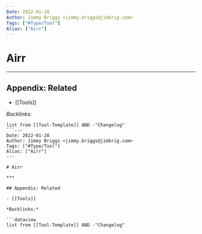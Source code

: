 ```yaml
---
Date: 2022-01-28
Author: Jimmy Briggs <jimmy.briggs@jimbrig.com>
Tags: ["#Type/Tool"]
Alias: ["Airr"]
---
```


# Airr

***

## Appendix: Related

- [[Tools]]

*Backlinks:*

```dataview
list from [[Tool-Template]] AND -"Changelog"
```---
Date: 2022-01-28
Author: Jimmy Briggs <jimmy.briggs@jimbrig.com>
Tags: ["#Type/Tool"]
Alias: ["Airr"]
---

# Airr

***

## Appendix: Related

- [[Tools]]

*Backlinks:*

```dataview
list from [[Tool-Template]] AND -"Changelog"
```